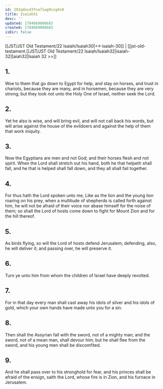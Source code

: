 ```yaml
---
id: 292qdovd3fna7iwg9xzg4x0
title: Isaiah31
desc: ''
updated: 1704669006683
created: 1704669006683
isDir: false
---
```

[[JST/JST Old Testament/22 Isaiah/Isaiah30|<<-isaiah-30]] | [[jst-old-testament.[[JST/JST Old Testament/22 Isaiah/Isaiah32|isaiah-32]]aiah32|Isaiah 32 >>]]
## 1.
Woe to them that go down to Egypt for help, and stay on horses, and trust in chariots, because they are many, and in horsemen, because they are very strong; but they look not unto the Holy One of Israel, neither seek the Lord.
## 2.
Yet he also is wise, and will bring evil, and will not call back his words, but will arise against the house of the evildoers and against the help of them that work iniquity.
## 3.
Now the Egyptians are men and not God; and their horses flesh and not spirit. When the Lord shall stretch out his hand, both he that helpeth shall fall, and he that is helped shall fall down, and they all shall fail together.
## 4.
For thus hath the Lord spoken unto me, Like as the lion and the young lion roaring on his prey, when a multitude of shepherds is called forth against him, he will not be afraid of their voice nor abase himself for the noise of them; so shall the Lord of hosts come down to fight for Mount Zion and for the hill thereof.
## 5.
As birds flying, so will the Lord of hosts defend Jerusalem; defending, also, he will deliver it; and passing over, he will preserve it.
## 6.
Turn ye unto him from whom the children of Israel have deeply revolted.
## 7.
For in that day every man shall cast away his idols of silver and his idols of gold, which your own hands have made unto you for a sin.
## 8.
Then shall the Assyrian fall with the sword, not of a mighty man; and the sword, not of a mean man, shall devour him; but he shall flee from the sword, and his young men shall be discomfited.
## 9.
And he shall pass over to his stronghold for fear, and his princes shall be afraid of the ensign, saith the Lord, whose fire is in Zion, and his furnace in Jerusalem.

